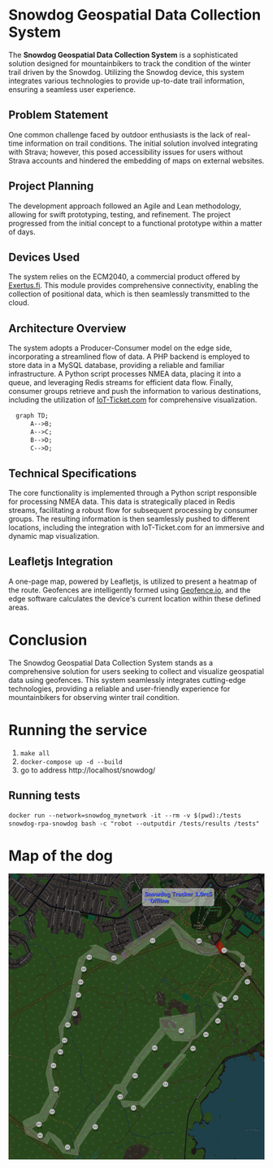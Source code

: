 # Snowdog Geospatial Data Collection System

The **Snowdog Geospatial Data Collection System** is a sophisticated solution designed for mountainbikers to track the condition of the winter trail driven by the Snowdog. Utilizing the Snowdog device, this system integrates various technologies to provide up-to-date trail information, ensuring a seamless user experience.

## Problem Statement

One common challenge faced by outdoor enthusiasts is the lack of real-time information on trail conditions. The initial solution involved integrating with Strava; however, this posed accessibility issues for users without Strava accounts and hindered the embedding of maps on external websites.

## Project Planning

The development approach followed an Agile and Lean methodology, allowing for swift prototyping, testing, and refinement. The project progressed from the initial concept to a functional prototype within a matter of days.

## Devices Used

The system relies on the ECM2040, a commercial product offered by [Exertus.fi](http://www.exertus.fi). This module provides comprehensive connectivity, enabling the collection of positional data, which is then seamlessly transmitted to the cloud.

## Architecture Overview

The system adopts a Producer-Consumer model on the edge side, incorporating a streamlined flow of data. A PHP backend is employed to store data in a MySQL database, providing a reliable and familiar infrastructure. A Python script processes NMEA data, placing it into a queue, and leveraging Redis streams for efficient data flow. Finally, consumer groups retrieve and push the information to various destinations, including the utilization of [IoT-Ticket.com](http://iot-ticket.com) for comprehensive visualization.

```mermaid
  graph TD;
      A-->B;
      A-->C;
      B-->D;
      C-->D;
```

## Technical Specifications

The core functionality is implemented through a Python script responsible for processing NMEA data. This data is strategically placed in Redis streams, facilitating a robust flow for subsequent processing by consumer groups. The resulting information is then seamlessly pushed to different locations, including the integration with IoT-Ticket.com for an immersive and dynamic map visualization.

## Leafletjs Integration

A one-page map, powered by Leafletjs, is utilized to present a heatmap of the route. Geofences are intelligently formed using [Geofence.io](http://www.geofence.io), and the edge software calculates the device's current location within these defined areas.

# Conclusion

The Snowdog Geospatial Data Collection System stands as a comprehensive solution for users seeking to collect and visualize geospatial data using geofences. This system seamlessly integrates cutting-edge technologies, providing a reliable and user-friendly experience for mountainbikers for observing winter trail condition.

# Running the service
1. `make all`
2. `docker-compose up -d --build`
3. go to address http://localhost/snowdog/

## Running tests
```
docker run --network=snowdog_mynetwork -it --rm -v $(pwd):/tests snowdog-rpa-snowdog bash -c "robot --outputdir /tests/results /tests"
```

# Map of the dog
![Screenshot](snowdog.png)
